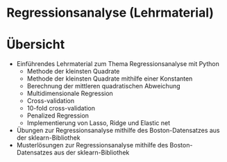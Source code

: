 # Regressionsanalyse (Lehrmaterial)



# Übersicht

  - Einführendes Lehrmaterial zum Thema Regressionsanalyse mit Python
    - Methode der kleinsten Quadrate
    - Methode der kleinsten Quadrate mithilfe einer Konstanten
    - Berechnung der mittleren quadratischen Abweichung
    - Multidimensionale Regression
    - Cross-validation
    - 10-fold cross-validation
    - Penalized Regression
    - Implementierung von Lasso, Ridge und Elastic net
  - Übungen zur Regressionsanalyse mithilfe des Boston-Datensatzes aus der sklearn-Bibliothek
  - Musterlösungen zur Regressionsanalyse mithilfe des Boston-Datensatzes aus der sklearn-Bibliothek
